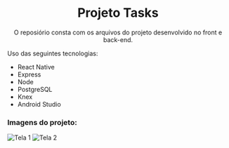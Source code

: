 <h1 align="center"> Projeto Tasks </h1>

<p align="center">
O reposiório consta com os arquivos do projeto desenvolvido no front e back-end.
</p>

Uso das seguintes tecnologias:

- React Native
- Express
- Node
- PostgreSQL
- Knex
- Android Studio

<h3>Imagens do projeto:</h3>

![Tela 1](https://github.com/user-attachments/assets/2313e546-1d0f-42f5-b18c-f2540e699b2b)
![Tela 2](https://github.com/user-attachments/assets/c97e07af-4e1a-40af-ab40-2a49108931a7)

